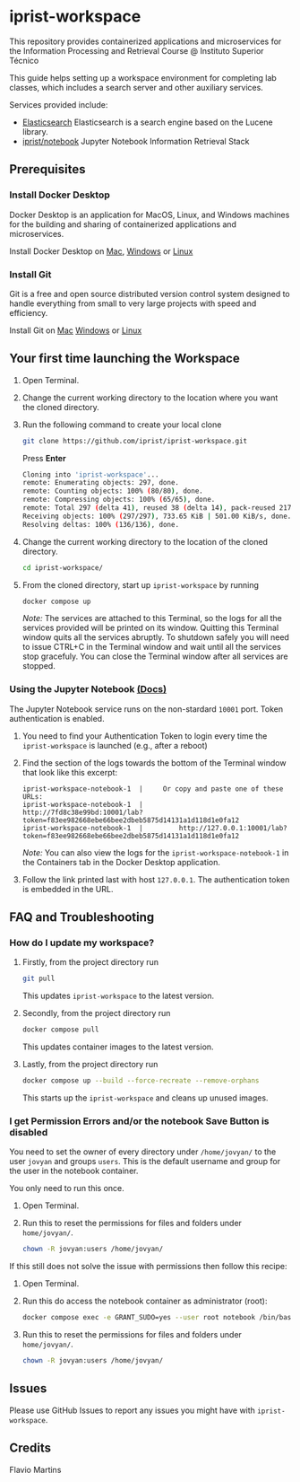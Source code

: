 # iprist-workspace

This repository provides containerized applications and microservices for the Information Processing and Retrieval Course @ Instituto Superior Técnico

This guide helps setting up a workspace environment for completing lab classes, which includes a search server and other auxiliary services.

Services provided include:

- [Elasticsearch](https://www.elastic.co/elasticsearchg) Elasticsearch is a search engine based on the Lucene library.
- [iprist/notebook](https://github.com/iprist/notebook) Jupyter Notebook Information Retrieval Stack

## Prerequisites

### Install Docker Desktop

Docker Desktop is an application for MacOS, Linux, and Windows machines for the building and sharing of containerized applications and microservices.

Install Docker Desktop on
[Mac](https://docs.docker.com/desktop/install/mac-install/),
[Windows](https://docs.docker.com/desktop/install/windows-install/) or
[Linux](https://docs.docker.com/desktop/install/linux-install/)

### Install Git

Git is a free and open source distributed version control system designed to handle everything from small to very large projects with speed and efficiency.

Install Git on
[Mac](https://github.com/git-guides/install-git#install-git-on-mac)
[Windows](https://github.com/git-guides/install-git#install-git-on-windows) or
[Linux](https://github.com/git-guides/install-git#install-git-on-linux)

## Your first time launching the Workspace

1. Open Terminal.

2. Change the current working directory to the location where you want the cloned directory.

3. Run the following command to create your local clone

   ```bash
   git clone https://github.com/iprist/iprist-workspace.git
   ```

   Press **Enter**

   ```bash
   Cloning into 'iprist-workspace'...
   remote: Enumerating objects: 297, done.
   remote: Counting objects: 100% (80/80), done.
   remote: Compressing objects: 100% (65/65), done.
   remote: Total 297 (delta 41), reused 38 (delta 14), pack-reused 217
   Receiving objects: 100% (297/297), 733.65 KiB | 501.00 KiB/s, done.
   Resolving deltas: 100% (136/136), done.
   ```

4. Change the current working directory to the location of the cloned directory.

   ```bash
   cd iprist-workspace/
   ```

5. From the cloned directory, start up `iprist-workspace` by running

   ```bash
   docker compose up
   ```

   _Note:_ The services are attached to this Terminal, so the logs for all the services provided will be printed on its window.
   Quitting this Terminal window quits all the services abruptly.
   To shutdown safely you will need to issue CTRL+C in the Terminal window and wait until all the services stop gracefuly.
   You can close the Terminal window after all services are stopped.

### Using the Jupyter Notebook [(Docs)](https://docs.jupyter.org/en/latest/)

The Jupyter Notebook service runs on the non-stardard `10001` port. Token authentication is enabled.

1. You need to find your Authentication Token to login every time the `iprist-workspace` is launched (e.g., after a reboot)

2. Find the section of the logs towards the bottom of the Terminal window that look like this excerpt:

   ```log
   iprist-workspace-notebook-1  |     Or copy and paste one of these URLs:
   iprist-workspace-notebook-1  |         http://7fd8c38e99bd:10001/lab?token=f83ee982668ebe66bee2dbeb5875d14131a1d118d1e0fa12
   iprist-workspace-notebook-1  |         http://127.0.0.1:10001/lab?token=f83ee982668ebe66bee2dbeb5875d14131a1d118d1e0fa12
   ```

   _Note:_ You can also view the logs for the `iprist-workspace-notebook-1` in the Containers tab in the Docker Desktop application.

3. Follow the link printed last with host `127.0.0.1`. The authentication token is embedded in the URL.

## FAQ and Troubleshooting

### How do I update my workspace?

1. Firstly, from the project directory run

   ```bash
   git pull
   ```

   This updates `iprist-workspace` to the latest version.

2. Secondly, from the project directory run

   ```bash
   docker compose pull
   ```

   This updates container images to the latest version.

3. Lastly, from the project directory run

   ```bash
   docker compose up --build --force-recreate --remove-orphans
   ```

   This starts up the `iprist-workspace` and cleans up unused images.

### I get Permission Errors and/or the notebook Save Button is disabled

You need to set the owner of every directory under `/home/jovyan/` to the user `jovyan` and groups `users`. This is the default username and group for the user in the notebook container.

You only need to run this once.

1. Open Terminal.

2. Run this to reset the permissions for files and folders under `home/jovyan/`.

   ```bash
   chown -R jovyan:users /home/jovyan/
   ```

If this still does not solve the issue with permissions then follow this recipe:

1. Open Terminal.

2. Run this do access the notebook container as administrator (root):

   ```bash
   docker compose exec -e GRANT_SUDO=yes --user root notebook /bin/bash
   ```

3. Run this to reset the permissions for files and folders under `home/jovyan/`.

   ```bash
   chown -R jovyan:users /home/jovyan/
   ```

## Issues

Please use GitHub Issues to report any issues you might have with `iprist-workspace`.

## Credits

Flavio Martins
